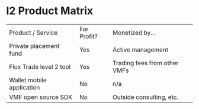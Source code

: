 # I2 Product Matrix

<table>
  <tr>
    <td>Product / Service</td>
    <td>For Profit?</td>
    <td>Monetized by...</td>
  </tr>
  <tr>
    <td>Private placement fund</td>
    <td>Yes</td>
    <td>Active management</td>
  </tr>
  <tr>
    <td>Flux Trade level 2 tool</td>
    <td>Yes</td>
    <td>Trading fees from other VMFs</td>
  </tr>
  <tr>
    <td>Wallet mobile application</td>
    <td>No</td>
    <td>n/a</td>
  </tr>
  <tr>
    <td>VMF open source SDK</td>
    <td>No</td>
    <td>Outside consulting, etc.</td>
  </tr>
</table>


